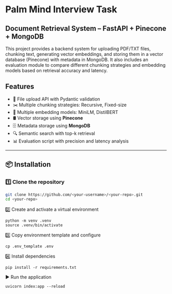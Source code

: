 # Palm Mind Interview Task

## Document Retrieval System – FastAPI + Pinecone + MongoDB
This project provides a backend system for uploading PDF/TXT files, chunking text, generating vector embeddings, and storing them in a vector database (Pinecone) with metadata in MongoDB. It also includes an evaluation module to compare different chunking strategies and embedding models based on retrieval accuracy and latency.

## Features
- 📂 File upload API with Pydantic validation  
- ✂️ Multiple chunking strategies: Recursive, Fixed-size  
- 🔑 Multiple embedding models: MiniLM, DistilBERT  
- 🛢️ Vector storage using **Pinecone**  
- 🗄️ Metadata storage using **MongoDB**  
- 🔍 Semantic search with top-k retrieval  
- 📊 Evaluation script with precision and latency analysis  


---

## 📦 Installation  

### 1️⃣ Clone the repository  
```bash
git clone https://github.com/<your-username>/<your-repo>.git
cd <your-repo>
```


2️⃣ Create and activate a virtual environment
```
python -m venv .venv
source .venv/bin/activate 
```

3️⃣ Copy environment template and configure
```
cp .env_template .env
```

4️⃣ Install dependencies
```
pip install -r requirements.txt
```

▶️ Run the application
```
uvicorn index:app --reload
```
